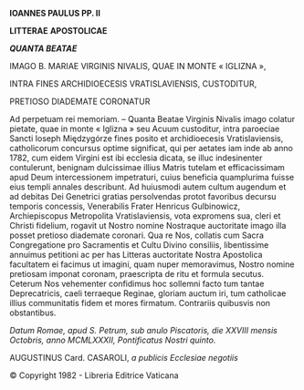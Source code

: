 **IOANNES PAULUS PP. II**

**LITTERAE** **APOSTOLICAE**

***QUANTA BEATAE***

IMAGO B. MARIAE VIRGINIS NIVALIS, QUAE IN MONTE « IGLIZNA »,

INTRA FINES ARCHIDIOECESIS VRATISLAVIENSIS, CUSTODITUR,

PRETIOSO DIADEMATE CORONATUR

Ad perpetuam rei memoriam. – Quanta Beatae Virginis Nivalis imago colatur pietate, quae in monte « Iglizna » seu Acuum custoditur, intra paroeciae Sancti Ioseph Międzygórze fines posito et archidioecesis Vratislaviensis, catholicorum concursus optime significat, qui per aetates iam inde ab anno 1782, cum eidem Virgini est ibi ecclesia dicata, se illuc indesinenter contulerunt, benignam dulcissimae illius Matris tutelam et efficacissimam apud Deum intercessionem impetraturi, cuius beneficia quamplurima fuisse eius templi annales describunt. Ad huiusmodi autem cultum augendum et ad debitas Dei Genetrici gratias persolvendas protot favoribus decursu temporis concessis, Venerabilis Frater Henricus Gulbinowicz, Archiepiscopus Metropolita Vratislaviensis, vota expromens sua, cleri et Christi fidelium, rogavit ut Nostro nomine Nostraque auctoritate imago illa posset pretioso diademate coronari. Qua re Nos, collatis cum Sacra Congregatione pro Sacramentis et Cultu Divino consiliis, libentissime annuimus petitioni ac per has Litteras auctoritate Nostra Apostolica facultatem ei facimus ut imagini, quam nuper memoravimus, Nostro nomine pretiosam impοnat coronam, praescripta de ritu et formula secutus. Ceterum Nos vehementer confidimus hoc sοllemni facto tum tantae Deprecatricis, caeli terraeque Reginae, gloriam auctum iri, tum catholicae illius communitatis fidem et mores firmatum. Contrariis quibusvis non obstantibus.

*Datum Romae, apud S. Petrum, sub anulo Piscatoris, die XXVIII mensis Octobris, anno MCMLXXXII, Pontificatus Nostri quinto.*

AUGUSTINUS Card. CASAROLI, *a publicis Ecclesiae negotiis*

© Copyright 1982 - Libreria Editrice Vaticana